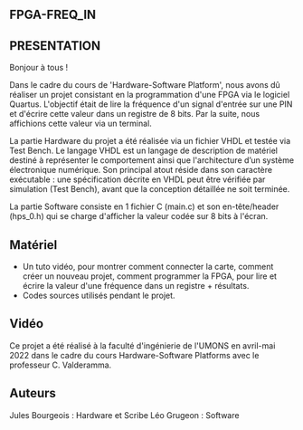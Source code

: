 ## FPGA-FREQ_IN

## PRESENTATION

Bonjour à tous !

Dans le cadre du cours de 'Hardware-Software Platform', nous avons dû réaliser un projet consistant en la programmation d'une FPGA via le logiciel Quartus.
L'objectif était de lire la fréquence d'un signal d'entrée sur une PIN et d'écrire cette valeur dans un registre de 8 bits. Par la suite, nous affichions cette valeur via un terminal.

La partie Hardware du projet a été réalisée via un fichier VHDL et testée via Test Bench. Le langage VHDL est un langage de description de matériel destiné à représenter le comportement ainsi que l'architecture d’un système électronique numérique. Son principal atout réside dans son caractère exécutable : une spécification décrite en VHDL peut être vérifiée par simulation (Test Bench), avant que la conception détaillée ne soit terminée.

La partie Software consiste en 1 fichier C (main.c) et son en-tête/header (hps_0.h) qui se charge d'afficher la valeur codée sur 8 bits à l'écran.

## Matériel

* Un tuto vidéo, pour montrer comment connecter la carte, comment créer un nouveau projet, comment programmer la FPGA, pour lire et écrire la valeur d'une fréquence dans un registre + résultats.
* Codes sources utilisés pendant le projet.

## Vidéo

Ce projet a été réalisé à la faculté d'ingénierie de l'UMONS en avril-mai 2022 dans le cadre du cours Hardware-Software Platforms avec le professeur C. Valderamma.

## Auteurs

Jules Bourgeois : Hardware et Scribe
Léo Grugeon : Software
